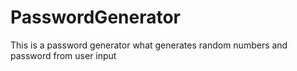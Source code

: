 # PasswordGenerator
This is a password generator what generates random numbers and password from user input 
